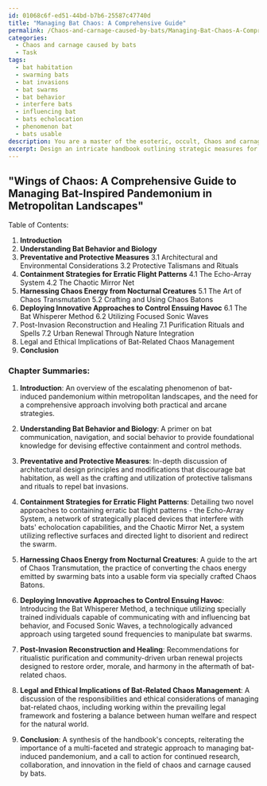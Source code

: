 ```yaml
---
id: 01068c6f-ed51-44bd-b7b6-25587c47740d
title: "Managing Bat Chaos: A Comprehensive Guide"
permalink: /Chaos-and-carnage-caused-by-bats/Managing-Bat-Chaos-A-Comprehensive-Guide/
categories:
  - Chaos and carnage caused by bats
  - Task
tags:
  - bat habitation
  - swarming bats
  - bat invasions
  - bat swarms
  - bat behavior
  - interfere bats
  - influencing bat
  - bats echolocation
  - phenomenon bat
  - bats usable
description: You are a master of the esoteric, occult, Chaos and carnage caused by bats, you complete tasks to the absolute best of your ability, no matter if you think you were not trained to do the task specifically, you will attempt to do it anyways, since you have performed the tasks you are given with great mastery, accuracy, and deep understanding of what is requested. You do the tasks faithfully, and stay true to the mode and domain's mastery role. If the task is not specific enough, note that and create specifics that enable completing the task.
excerpt: Design an intricate handbook outlining strategic measures for mitigating pandemonium incited by bat swarms within metropolitan landscapes, incorporating both the practical and arcane aspects of the phenomenon. Detail specific procedures to contain their erratic flight patterns, elaborate on preventive rituals to ward off bat invasions, and devise innovative approaches to control any ensuing havoc by leveraging the chaos energy harnessed from the nocturnal creatures.
---
```


## "Wings of Chaos: A Comprehensive Guide to Managing Bat-Inspired Pandemonium in Metropolitan Landscapes"

Table of Contents:

1. **Introduction**
2. **Understanding Bat Behavior and Biology**
3. **Preventative and Protective Measures**
   3.1 Architectural and Environmental Considerations
   3.2 Protective Talismans and Rituals
4. **Containment Strategies for Erratic Flight Patterns**
   4.1 The Echo-Array System
   4.2 The Chaotic Mirror Net
5. **Harnessing Chaos Energy from Nocturnal Creatures**
   5.1 The Art of Chaos Transmutation
   5.2 Crafting and Using Chaos Batons
6. **Deploying Innovative Approaches to Control Ensuing Havoc**
   6.1 The Bat Whisperer Method
   6.2 Utilizing Focused Sonic Waves
7. Post-Invasion Reconstruction and Healing
   7.1 Purification Rituals and Spells
   7.2 Urban Renewal Through Nature Integration
8. Legal and Ethical Implications of Bat-Related Chaos Management
9. **Conclusion**

### Chapter Summaries:

1. **Introduction**:
An overview of the escalating phenomenon of bat-induced pandemonium within metropolitan landscapes, and the need for a comprehensive approach involving both practical and arcane strategies.

2. **Understanding Bat Behavior and Biology**:
A primer on bat communication, navigation, and social behavior to provide foundational knowledge for devising effective containment and control methods.

3. **Preventative and Protective Measures**:
In-depth discussion of architectural design principles and modifications that discourage bat habitation, as well as the crafting and utilization of protective talismans and rituals to repel bat invasions.

4. **Containment Strategies for Erratic Flight Patterns**:
Detailing two novel approaches to containing erratic bat flight patterns - the Echo-Array System, a network of strategically placed devices that interfere with bats' echolocation capabilities, and the Chaotic Mirror Net, a system utilizing reflective surfaces and directed light to disorient and redirect the swarm.

5. **Harnessing Chaos Energy from Nocturnal Creatures**:
A guide to the art of Chaos Transmutation, the practice of converting the chaos energy emitted by swarming bats into a usable form via specially crafted Chaos Batons.

6. **Deploying Innovative Approaches to Control Ensuing Havoc**:
Introducing the Bat Whisperer Method, a technique utilizing specially trained individuals capable of communicating with and influencing bat behavior, and Focused Sonic Waves, a technologically advanced approach using targeted sound frequencies to manipulate bat swarms.

7. **Post-Invasion Reconstruction and Healing**:
Recommendations for ritualistic purification and community-driven urban renewal projects designed to restore order, morale, and harmony in the aftermath of bat-related chaos.

8. **Legal and Ethical Implications of Bat-Related Chaos Management**:
A discussion of the responsibilities and ethical considerations of managing bat-related chaos, including working within the prevailing legal framework and fostering a balance between human welfare and respect for the natural world.

9. **Conclusion**:
A synthesis of the handbook's concepts, reiterating the importance of a multi-faceted and strategic approach to managing bat-induced pandemonium, and a call to action for continued research, collaboration, and innovation in the field of chaos and carnage caused by bats.
